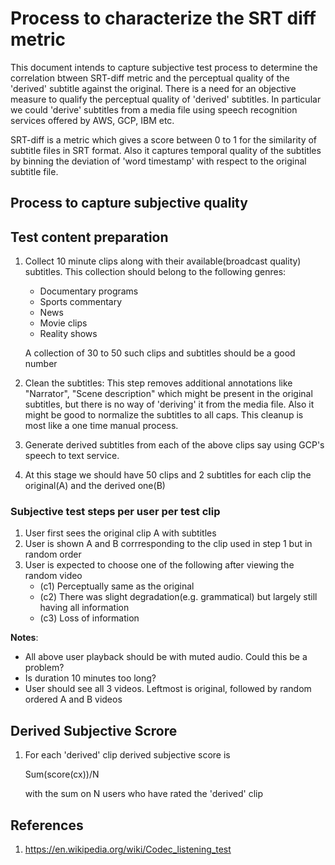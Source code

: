 # Process to characterize the SRT diff metric

This document intends to capture subjective test process to determine the correlation btween SRT-diff 
metric and the perceptual quality of the 'derived' subtitle against the original. There is a need for 
an objective measure to qualify the perceptual quality of 'derived' subtitles. In particular we could
'derive' subtitles from a media file using speech recognition services offered by AWS, GCP, IBM etc.

SRT-diff is a metric which gives a score between 0 to 1 for the similarity of subtitle files in SRT 
format. Also it captures temporal quality of the subtitles by binning  the deviation of 'word timestamp'
with respect to the original subtitle file.

## Process to capture subjective quality

## Test content preparation

1. Collect 10 minute clips along with their available(broadcast quality) subtitles. This collection
should belong to the following genres:
    - Documentary programs
    - Sports commentary
    - News
    - Movie clips
    - Reality shows

   A collection of 30 to 50 such clips and subtitles should be a good number

2. Clean the subtitles: This step removes additional annotations like "Narrator", "Scene description" which might
 be present in the original subtitles, but there is no way of 'deriving' it from the media file. Also it might be good
 to normalize the subtitles to all caps. This cleanup is most like a one time manual process.

3. Generate derived subtitles from each of the above clips say using GCP's speech to text service.

4. At this stage we should have 50 clips and 2 subtitles for each clip the original(A) and the derived one(B)

### Subjective test steps per user per test clip
1. User first sees the original clip A with subtitles
2. User is shown A and B corrresponding to the clip used in step 1 but in random order
3. User is expected to choose one of the following after viewing the random video
    - (c1) Perceptually same as the original 
    - (c2) There was slight degradation(e.g. grammatical) but largely still having all information
    - (c3) Loss of information 

**Notes**: 

- All above user playback should be with muted audio. Could this be a problem?
- Is duration 10 minutes too long?
- User should see all 3 videos. Leftmost is original, followed by random ordered A and B videos


## Derived Subjective Scrore

1. For each 'derived' clip derived subjective score is
    
    Sum(score(cx))/N
    
    with the sum on N users who have rated the 'derived' clip

## References

1. https://en.wikipedia.org/wiki/Codec_listening_test